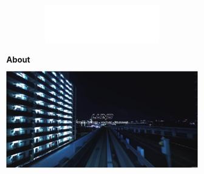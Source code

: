 <div align="center">
  <a href="https://lund.wtf/">
    <img src="Images/Lund/Lund.gif" alt="Logo" width="300" height="100">
  </a>
</div>

## About

[![Product Name Screen Shot][product-screenshot]](https://i.imgur.com/AQwiVEE.jpg)

[product-screenshot]: Images/ScreenShots/screenshot.jpg
